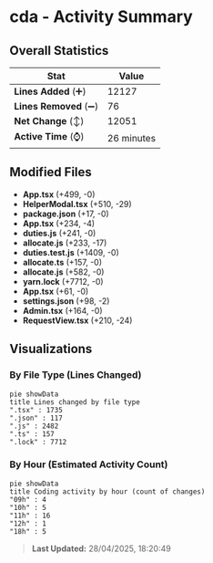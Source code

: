 # cda - Activity Summary 

## Overall Statistics

| Stat                   | Value                                                             |
| ---------------------- | ----------------------------------------------------------------- |
| **Lines Added** (➕)   | 12127                                          |
| **Lines Removed** (➖) | 76                                        |
| **Net Change** (↕)    | 12051                |
| **Active Time** (⌚)   | 26 minutes |


## Modified Files
- **App.tsx** (+499, -0)
- **HelperModal.tsx** (+510, -29)
- **package.json** (+17, -0)
- **App.tsx** (+234, -4)
- **duties.js** (+241, -0)
- **allocate.js** (+233, -17)
- **duties.test.js** (+1409, -0)
- **allocate.ts** (+157, -0)
- **allocate.js** (+582, -0)
- **yarn.lock** (+7712, -0)
- **App.tsx** (+61, -0)
- **settings.json** (+98, -2)
- **Admin.tsx** (+164, -0)
- **RequestView.tsx** (+210, -24)

## Visualizations

### By File Type (Lines Changed)

```mermaid
pie showData
title Lines changed by file type
".tsx" : 1735
".json" : 117
".js" : 2482
".ts" : 157
".lock" : 7712
```

### By Hour (Estimated Activity Count)

```mermaid
pie showData
title Coding activity by hour (count of changes)
"09h" : 4
"10h" : 5
"11h" : 16
"12h" : 1
"18h" : 5
```


> **Last Updated:** 28/04/2025, 18:20:49